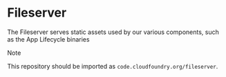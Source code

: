 # Fileserver

The Fileserver serves static assets used by our various components, such as
the App Lifecycle binaries

> [!NOTE]
>
> This repository should be imported as `code.cloudfoundry.org/fileserver`.
